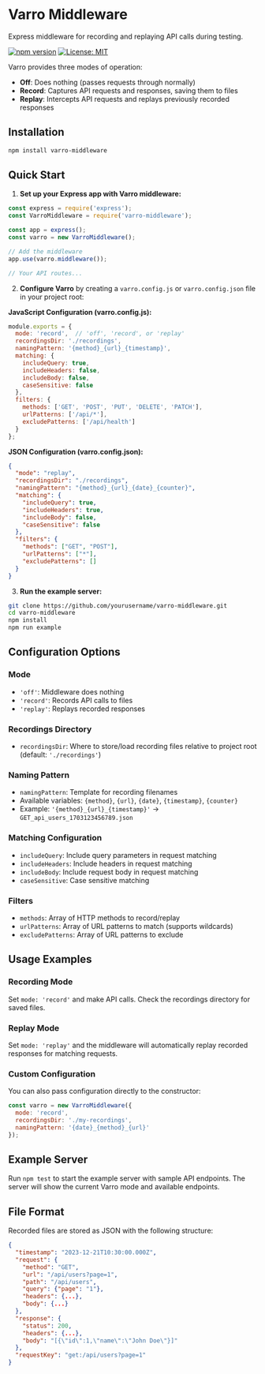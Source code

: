 # Varro Middleware

Express middleware for recording and replaying API calls during testing.

[![npm version](https://badge.fury.io/js/varro-middleware.svg)](https://badge.fury.io/js/varro-middleware)
[![License: MIT](https://img.shields.io/badge/License-MIT-yellow.svg)](https://opensource.org/licenses/MIT)

Varro provides three modes of operation:

- **Off**: Does nothing (passes requests through normally)
- **Record**: Captures API requests and responses, saving them to files
- **Replay**: Intercepts API requests and replays previously recorded responses

## Installation

```bash
npm install varro-middleware
```

## Quick Start

1. **Set up your Express app with Varro middleware:**

```javascript
const express = require('express');
const VarroMiddleware = require('varro-middleware');

const app = express();
const varro = new VarroMiddleware();

// Add the middleware
app.use(varro.middleware());

// Your API routes...
```

2. **Configure Varro** by creating a `varro.config.js` or `varro.config.json` file in your project root:

**JavaScript Configuration (varro.config.js):**
```javascript
module.exports = {
  mode: 'record',  // 'off', 'record', or 'replay'
  recordingsDir: './recordings',
  namingPattern: '{method}_{url}_{timestamp}',
  matching: {
    includeQuery: true,
    includeHeaders: false,
    includeBody: false,
    caseSensitive: false
  },
  filters: {
    methods: ['GET', 'POST', 'PUT', 'DELETE', 'PATCH'],
    urlPatterns: ['/api/*'],
    excludePatterns: ['/api/health']
  }
};
```

**JSON Configuration (varro.config.json):**
```json
{
  "mode": "replay",
  "recordingsDir": "./recordings",
  "namingPattern": "{method}_{url}_{date}_{counter}",
  "matching": {
    "includeQuery": true,
    "includeHeaders": true,
    "includeBody": false,
    "caseSensitive": false
  },
  "filters": {
    "methods": ["GET", "POST"],
    "urlPatterns": ["*"],
    "excludePatterns": []
  }
}
```

3. **Run the example server:**

```bash
git clone https://github.com/yourusername/varro-middleware.git
cd varro-middleware
npm install
npm run example
```

## Configuration Options

### Mode
- `'off'`: Middleware does nothing
- `'record'`: Records API calls to files
- `'replay'`: Replays recorded responses

### Recordings Directory
- `recordingsDir`: Where to store/load recording files relative to project root (default: `'./recordings'`)

### Naming Pattern
- `namingPattern`: Template for recording filenames
- Available variables: `{method}`, `{url}`, `{date}`, `{timestamp}`, `{counter}`
- Example: `'{method}_{url}_{timestamp}'` → `GET_api_users_1703123456789.json`

### Matching Configuration
- `includeQuery`: Include query parameters in request matching
- `includeHeaders`: Include headers in request matching  
- `includeBody`: Include request body in request matching
- `caseSensitive`: Case sensitive matching

### Filters
- `methods`: Array of HTTP methods to record/replay
- `urlPatterns`: Array of URL patterns to match (supports wildcards)
- `excludePatterns`: Array of URL patterns to exclude

## Usage Examples

### Recording Mode
Set `mode: 'record'` and make API calls. Check the recordings directory for saved files.

### Replay Mode
Set `mode: 'replay'` and the middleware will automatically replay recorded responses for matching requests.

### Custom Configuration
You can also pass configuration directly to the constructor:

```javascript
const varro = new VarroMiddleware({
  mode: 'record',
  recordingsDir: './my-recordings',
  namingPattern: '{date}_{method}_{url}'
});
```

## Example Server

Run `npm test` to start the example server with sample API endpoints. The server will show the current Varro mode and available endpoints.

## File Format

Recorded files are stored as JSON with the following structure:

```json
{
  "timestamp": "2023-12-21T10:30:00.000Z",
  "request": {
    "method": "GET",
    "url": "/api/users?page=1",
    "path": "/api/users",
    "query": {"page": "1"},
    "headers": {...},
    "body": {...}
  },
  "response": {
    "status": 200,
    "headers": {...},
    "body": "[{\"id\":1,\"name\":\"John Doe\"}]"
  },
  "requestKey": "get:/api/users?page=1"
}
```
